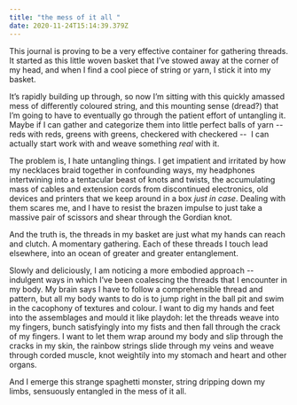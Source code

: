 ```yaml
---
title: "the mess of it all "
date: 2020-11-24T15:14:39.379Z
---
```

This journal is proving to be a very effective container for gathering threads. It started as this little woven basket that I’ve stowed away at the corner of my head, and when I find a cool piece of string or yarn, I stick it into my basket. 

It’s rapidly building up through, so now I’m sitting with this quickly amassed mess of differently coloured string, and this mounting sense (dread?) that I’m going to have to eventually go through the patient effort of untangling it. Maybe if I can gather and categorize them into little perfect balls of yarn -- reds with reds, greens with greens, checkered with checkered --  I can actually start work with and weave something *real* with it. 

The problem is, I hate untangling things. I get impatient and irritated by how my necklaces braid together in confounding ways, my headphones intertwining into a tentacular beast of knots and twists, the accumulating mass of cables and extension cords from discontinued electronics, old devices and printers that we keep around in a box *just in case*. Dealing with them scares me, and I have to resist the brazen impulse to just take a massive pair of scissors and shear through the Gordian knot. 

And the truth is, the threads in my basket are just what my hands can reach and clutch. A momentary gathering. Each of these threads I touch lead elsewhere, into an ocean of greater and greater entanglement. 

Slowly and deliciously, I am noticing a more embodied approach -- indulgent ways in which I’ve been coalescing the threads that I encounter in my body. My brain says I have to follow a comprehensible thread and pattern, but all my body wants to do is to jump right in the ball pit and swim in the cacophony of textures and colour. I want to dig my hands and feet into the assemblages and mould it like playdoh: let the threads weave into my fingers, bunch satisfyingly into my fists and then fall through the crack of my fingers. I want to let them wrap around my body and slip through the cracks in my skin, the rainbow strings slide through my veins and weave through corded muscle, knot weightily into my stomach and heart and other organs. 

And I emerge this strange spaghetti monster, string dripping down my limbs, sensuously entangled in the mess of it all.